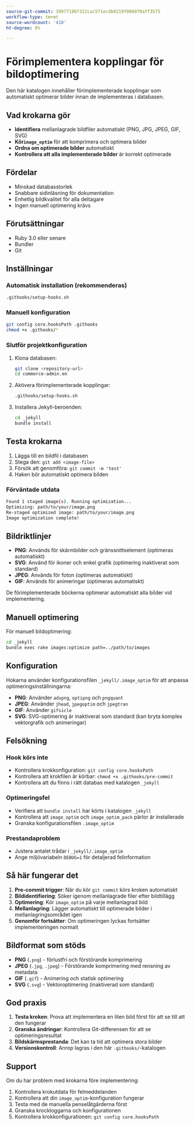 ```yaml
---
source-git-commit: 39977196f322cac571ecdb0219f006970aff3575
workflow-type: tm+mt
source-wordcount: '410'
ht-degree: 0%

---
```

# Förimplementera kopplingar för bildoptimering

Den här katalogen innehåller förimplementerade kopplingar som automatiskt optimerar bilder innan de implementeras i databasen.

## Vad krokarna gör

- **Identifiera** mellanlagrade bildfiler automatiskt (PNG, JPG, JPEG, GIF, SVG)
- **Kör`image_optim`** för att komprimera och optimera bilder
- **Ordna om optimerade bilder** automatiskt
- **Kontrollera att alla implementerade bilder** är korrekt optimerade

## Fördelar

- Minskad databasstorlek
- Snabbare sidinläsning för dokumentation
- Enhetlig bildkvalitet för alla deltagare
- Ingen manuell optimering krävs

## Förutsättningar

- Ruby 3.0 eller senare
- Bundler
- Git

## Inställningar

### Automatisk installation (rekommenderas)

```bash
.githooks/setup-hooks.sh
```

### Manuell konfiguration

```bash
git config core.hooksPath .githooks
chmod +x .githooks/*
```

### Slutför projektkonfiguration

1. Klona databasen:

   ```bash
   git clone <repository-url>
   cd commerce-admin.en
   ```

2. Aktivera förimplementerade kopplingar:

   ```bash
   .githooks/setup-hooks.sh
   ```

3. Installera Jekyll-beroenden:

   ```bash
   cd _jekyll
   bundle install
   ```

## Testa krokarna

1. Lägga till en bildfil i databasen
2. Stega den: `git add <image-file>`
3. Försök att genomföra: `git commit -m 'test'`
4. Haken bör automatiskt optimera bilden

### Förväntade utdata

```bash
Found 1 staged image(s). Running optimization...
Optimizing: path/to/your/image.png
Re-staged optimized image: path/to/your/image.png
Image optimization complete!
```

## Bildriktlinjer

- **PNG**: Används för skärmbilder och gränssnittselement (optimeras automatiskt)
- **SVG**: Använd för ikoner och enkel grafik (optimering inaktiverat som standard)
- **JPEG**: Används för foton (optimeras automatiskt)
- **GIF**: Används för animeringar (optimeras automatiskt)

De förimplementerade böckerna optimerar automatiskt alla bilder vid implementering.

## Manuell optimering

För manuell bildoptimering:

```bash
cd _jekyll
bundle exec rake images:optimize path=../path/to/images
```

## Konfiguration

Hokarna använder konfigurationsfilen `_jekyll/.image_optim` för att anpassa optimeringsinställningarna:

- **PNG**: Använder `advpng`, `optipng` och `pngquant`
- **JPEG**: Använder `jhead`, `jpegoptim` och `jpegtran`
- **GIF**: Använder `gifsicle`
- **SVG**: SVG-optimering är inaktiverat som standard (kan bryta komplex vektorgrafik och animeringar)

## Felsökning

### Hook körs inte

- Kontrollera krokkonfiguration: `git config core.hooksPath`
- Kontrollera att krokfilen är körbar: `chmod +x .githooks/pre-commit`
- Kontrollera att du finns i rätt databas med katalogen `_jekyll`

### Optimeringsfel

- Verifiera att `bundle install` har körts i katalogen `_jekyll`
- Kontrollera att `image_optim` och `image_optim_pack` pärlor är installerade
- Granska konfigurationsfilen `.image_optim`

### Prestandaproblem

- Justera antalet trådar i `_jekyll/.image_optim`
- Ange miljövariabeln `DEBUG=1` för detaljerad felinformation

## Så här fungerar det

1. **Pre-commit trigger**: När du kör `git commit` körs kroken automatiskt
2. **Bildidentifiering**: Söker igenom mellanlagrade filer efter bildtillägg
3. **Optimering**: Kör `image_optim` på varje mellanlagrad bild
4. **Mellanlagring**: Lägger automatiskt till optimerade bilder i mellanlagringsområdet igen
5. **Genomför fortsätter**: Om optimeringen lyckas fortsätter implementeringen normalt

## Bildformat som stöds

- **PNG** (`.png`) - förlustfri och förstörande komprimering
- **JPEG** (`.jpg`, `.jpeg`) - Förstörande komprimering med rensning av metadata
- **GIF** (`.gif`) - Animering och statisk optimering
- **SVG** (`.svg`) - Vektoroptimering (inaktiverad som standard)

## God praxis

1. **Testa kroken**: Prova att implementera en liten bild först för att se till att den fungerar
2. **Granska ändringar**: Kontrollera Git-differensen för att se optimeringsresultat
3. **Bildskärmsprestanda**: Det kan ta tid att optimera stora bilder
4. **Versionskontroll**: Anrop lagras i den här `.githooks/`-katalogen

## Support

Om du har problem med krokarna före implementering:

1. Kontrollera krokutdata för felmeddelanden
2. Kontrollera att din `image_optim`-konfiguration fungerar
3. Testa med de manuella penselåtgärderna först
4. Granska krockloggarna och konfigurationen
5. Kontrollera krokkonfigurationen: `git config core.hooksPath`
